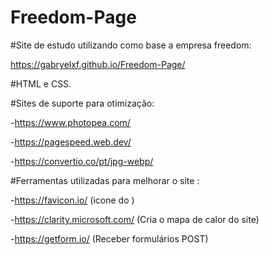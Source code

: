 # Freedom-Page
#Site de estudo utilizando como base a empresa freedom:

https://gabryelxf.github.io/Freedom-Page/

#HTML e CSS.

#Sites de suporte para otimização:

-https://www.photopea.com/

-https://pagespeed.web.dev/

-https://convertio.co/pt/jpg-webp/


#Ferramentas utilizadas para melhorar o site :

-https://favicon.io/ (icone do <head>)
  
-https://clarity.microsoft.com/ (Cria o mapa de calor do site)
  
-https://getform.io/ (Receber formulários POST)
